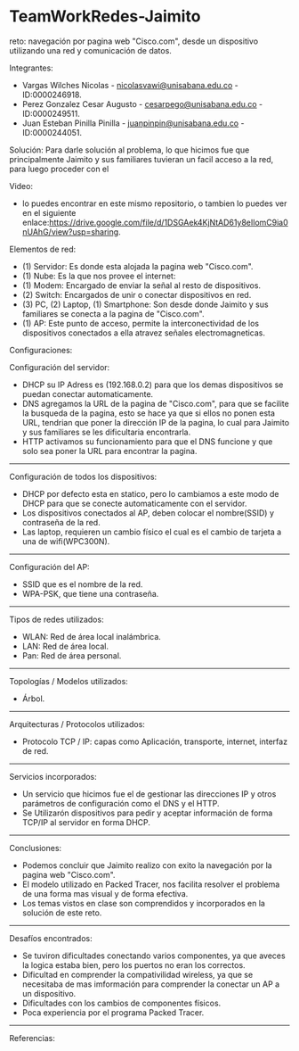 # TeamWorkRedes-Jaimito
reto: navegación por pagina web "Cisco.com", desde un dispositivo utilizando una red y comunicación de datos.

Integrantes: 
- Vargas Wilches Nicolas - nicolasvawi@unisabana.edu.co - ID:0000246918.
- Perez Gonzalez Cesar Augusto - cesarpego@unisabana.edu.co - ID:0000249511.
- Juan Esteban Pinilla Pinilla - juanpinpin@unisabana.edu.co - ID:0000244051.

Solución:
Para darle solución al problema, lo que hicimos fue que principalmente Jaimito y sus familiares tuvieran un facil acceso a la red, para luego proceder con el 

Video:
- lo puedes encontrar en este mismo repositorio, o tambien lo puedes ver en el siguiente enlace:https://drive.google.com/file/d/1DSGAek4KjNtAD61y8eIlomC9ia0nUAhG/view?usp=sharing.

Elementos de red:
- (1) Servidor: Es donde esta alojada la pagina web "Cisco.com".
- (1) Nube: Es la que nos provee el internet:
- (1) Modem: Encargado de enviar la señal al resto de dispositivos.
- (2) Switch: Encargados de unir o conectar dispositivos en red.
- (3) PC, (2) Laptop, (1) Smartphone: Son desde donde Jaimito y sus familiares se conecta a la pagina de "Cisco.com".
- (1) AP: Este punto de acceso, permite la interconectividad de los dispositivos conectados a ella atravez señales electromagneticas.

Configuraciones:

Configuración del servidor:
- DHCP su IP Adress es (192.168.0.2) para que los demas dispositivos se puedan conectar automaticamente.
- DNS agregamos la URL de la pagina de "Cisco.com", para que se facilite la busqueda de la pagina, esto se hace ya que si ellos no ponen esta URL, tendrian que poner la dirección IP de la pagina, lo cual para Jaimito y sus familiares se les dificultaria encontrarla.
- HTTP activamos su funcionamiento para que el DNS funcione y que solo sea poner la URL para encontrar la pagina.
_________

Configuración de todos los dispositivos:
- DHCP por defecto esta en statico, pero lo cambiamos a este modo de DHCP para que se conecte automaticamente con el servidor.
- Los dispositivos conectados al AP, deben colocar el nombre(SSID) y contraseña de la red.
- Las laptop, requieren un cambio físico el cual es el cambio de tarjeta a una de wifi(WPC300N).
_________

Configuración del AP:
- SSID que es el nombre de la red.
- WPA-PSK, que tiene una contraseña.
_________

Tipos de redes utilizados:
- WLAN: Red de área local inalámbrica.
- LAN: Red de área local.
- Pan: Red de área personal.
_________

Topologías / Modelos utilizados:
- Árbol.
_________

Arquitecturas / Protocolos utilizados:
- Protocolo TCP / IP: capas como Aplicación, transporte, internet, interfaz de red.
_________

Servicios incorporados:
- Un servicio que hicimos fue el de gestionar las direcciones IP y otros parámetros de configuración como el DNS y el HTTP.
- Se Utilizarón dispositivos para pedir y aceptar información de forma TCP/IP al servidor en forma DHCP.
_________

Conclusiones:
- Podemos concluir que Jaimito realizo con exito la navegación por la pagina web "Cisco.com".
- El modelo utilizado en Packed Tracer, nos facilita resolver el problema de una forma mas visual y de forma efectiva.
- Los temas vistos en clase son comprendidos y incorporados en la solución de este reto.
_________

Desafíos encontrados:
- Se tuviron dificultades conectando varios componentes, ya que aveces la logica estaba bien, pero los puertos no eran los correctos.
- Dificultad en comprender la compativilidad wireless, ya que se necesitaba de mas imformación para comprender la conectar un AP a un dispositivo.
- Dificultades con los cambios de componentes físicos.
- Poca experiencia por el programa Packed Tracer.
_________

Referencias:

